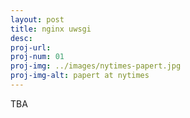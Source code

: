 ```yaml
---
layout: post
title: nginx uwsgi
desc:
proj-url:
proj-num: 01
proj-img: ../images/nytimes-papert.jpg
proj-img-alt: papert at nytimes
---
```


TBA

